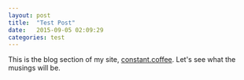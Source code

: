 ```yaml
---
layout: post
title:  "Test Post"
date:   2015-09-05 02:09:29
categories: test
---
```

This is the blog section of my site, [constant.coffee](http://constant.coffee). Let's see what the musings will be.
